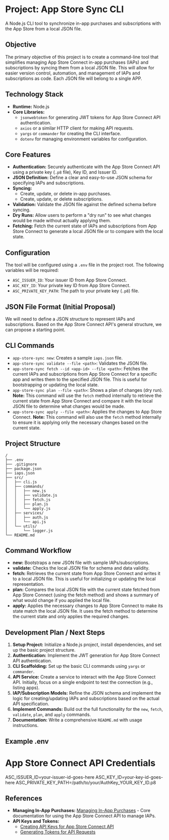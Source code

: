 # Project: App Store Sync CLI

A Node.js CLI tool to synchronize in-app purchases and subscriptions with the App Store from a local JSON file.

## Objective

The primary objective of this project is to create a command-line tool that simplifies managing App Store Connect in-app purchases (IAPs) and subscriptions by syncing them from a local JSON file. This will allow for easier version control, automation, and management of IAPs and subscriptions as code. Each JSON file will belong to a single APP.

## Technology Stack

- **Runtime:** Node.js
- **Core Libraries:**
  - `jsonwebtoken` for generating JWT tokens for App Store Connect API authentication.
  - `axios` or a similar HTTP client for making API requests.
  - `yargs` or `commander` for creating the CLI interface.
  - `dotenv` for managing environment variables for configuration.

## Core Features

- **Authentication:** Securely authenticate with the App Store Connect API using a private key (`.p8` file), Key ID, and Issuer ID.
- **JSON Definition:** Define a clear and easy-to-use JSON schema for specifying IAPs and subscriptions.
- **Syncing:**
  - Create, update, or delete in-app purchases.
  - Create, update, or delete subscriptions.
- **Validation:** Validate the JSON file against the defined schema before syncing.
- **Dry Runs:** Allow users to perform a "dry run" to see what changes would be made without actually applying them.
- **Fetching:** Fetch the current state of IAPs and subscriptions from App Store Connect to generate a local JSON file or to compare with the local state.

## Configuration

The tool will be configured using a `.env` file in the project root. The following variables will be required:

- `ASC_ISSUER_ID`: Your issuer ID from App Store Connect.
- `ASC_KEY_ID`: Your private key ID from App Store Connect.
- `ASC_PRIVATE_KEY_PATH`: The path to your private key (`.p8`) file.

## JSON File Format (Initial Proposal)

We will need to define a JSON structure to represent IAPs and subscriptions. Based on the App Store Connect API's general structure, we can propose a starting point.

## CLI Commands

- `app-store-sync new`: Creates a sample `iaps.json` file.
- `app-store-sync validate --file <path>`: Validates the JSON file.
- `app-store-sync fetch --id <app-id> --file <path>`: Fetches the current IAPs and subscriptions from App Store Connect for a specific app and writes them to the specified JSON file. This is useful for bootstrapping or updating the local state.
- `app-store-sync plan --file <path>`: Shows a plan of changes (dry run). **Note:** This command will use the `fetch` method internally to retrieve the current state from App Store Connect and compare it with the local JSON file to determine what changes would be made.
- `app-store-sync apply --file <path>`: Applies the changes to App Store Connect. **Note:** This command will also use the `fetch` method internally to ensure it is applying only the necessary changes based on the current state.

## Project Structure

```
/
├── .env
├── .gitignore
├── package.json
├── iaps.json
├── src/
│   ├── cli.js
│   ├── commands/
│   │   ├── new.js
│   │   ├── validate.js
│   │   ├── fetch.js
│   │   ├── plan.js
│   │   └── apply.js
│   ├── services/
│   │   ├── auth.js
│   │   └── api.js
│   └── utils/
│       └── logger.js
└── README.md
```

## Command Workflow

- **new:** Bootstraps a new JSON file with sample IAPs/subscriptions.
- **validate:** Checks the local JSON file for schema and data validity.
- **fetch:** Retrieves the current state from App Store Connect and writes it to a local JSON file. This is useful for initializing or updating the local representation.
- **plan:** Compares the local JSON file with the current state fetched from App Store Connect (using the fetch method) and shows a summary of what would change if you applied the local file.
- **apply:** Applies the necessary changes to App Store Connect to make its state match the local JSON file. It uses the fetch method to determine the current state and only applies the required changes.

## Development Plan / Next Steps

1.  **Setup Project:** Initialize a Node.js project, install dependencies, and set up the basic project structure.
2.  **Authentication:** Implement the JWT generation for App Store Connect API authentication.
3.  **CLI Scaffolding:** Set up the basic CLI commands using `yargs` or `commander`.
4.  **API Service:** Create a service to interact with the App Store Connect API. Initially, focus on a single endpoint to test the connection (e.g., listing apps).
5.  **IAP/Subscription Models:** Refine the JSON schema and implement the logic for creating/updating IAPs and subscriptions based on the actual API specification.
6.  **Implement Commands:** Build out the full functionality for the `new`, `fetch`, `validate`, `plan`, and `apply` commands.
7.  **Documentation:** Write a comprehensive `README.md` with usage instructions.

## Example .env

# App Store Connect API Credentials

ASC_ISSUER_ID=your-issuer-id-goes-here
ASC_KEY_ID=your-key-id-goes-here
ASC_PRIVATE_KEY_PATH=/path/to/your/AuthKey_YOUR_KEY_ID.p8

## References

- **Managing In-App Purchases:** [Managing In-App Purchases](https://developer.apple.com/documentation/appstoreconnectapi/managing-in-app-purchases) - Core documentation for using the App Store Connect API to manage IAPs.
- **API Keys and Tokens:**
  - [Creating API Keys for App Store Connect API](httpss://developer.apple.com/documentation/appstoreconnectapi/creating-api-keys-for-app-store-connect-api)
  - [Generating Tokens for API Requests](httpss://developer.apple.com/documentation/appstoreconnectapi/generating-tokens-for-api-requests)
